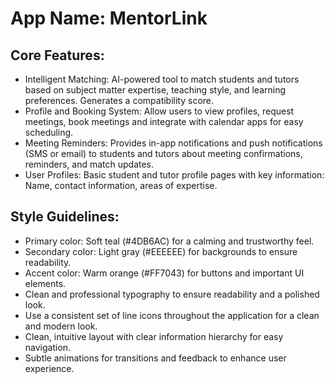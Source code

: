 # **App Name**: MentorLink

## Core Features:

- Intelligent Matching: AI-powered tool to match students and tutors based on subject matter expertise, teaching style, and learning preferences. Generates a compatibility score.
- Profile and Booking System: Allow users to view profiles, request meetings, book meetings and integrate with calendar apps for easy scheduling.
- Meeting Reminders: Provides in-app notifications and push notifications (SMS or email) to students and tutors about meeting confirmations, reminders, and match updates.
- User Profiles: Basic student and tutor profile pages with key information: Name, contact information, areas of expertise.

## Style Guidelines:

- Primary color: Soft teal (#4DB6AC) for a calming and trustworthy feel.
- Secondary color: Light gray (#EEEEEE) for backgrounds to ensure readability.
- Accent color: Warm orange (#FF7043) for buttons and important UI elements.
- Clean and professional typography to ensure readability and a polished look.
- Use a consistent set of line icons throughout the application for a clean and modern look.
- Clean, intuitive layout with clear information hierarchy for easy navigation.
- Subtle animations for transitions and feedback to enhance user experience.